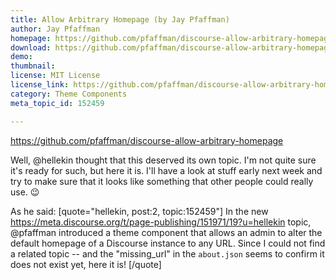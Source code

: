 ```yaml
---
title: Allow Arbitrary Homepage (by Jay Pfaffman)
author: Jay Pfaffman
homepage: https://github.com/pfaffman/discourse-allow-arbitrary-homepage
download: https://github.com/pfaffman/discourse-allow-arbitrary-homepage
demo: 
thumbnail: 
license: MIT License
license_link: https://github.com/pfaffman/discourse-allow-arbitrary-homepage/blob/master/LICENSE
category: Theme Components
meta_topic_id: 152459

---
```

https://github.com/pfaffman/discourse-allow-arbitrary-homepage

Well, @hellekin thought that this deserved its own topic. I'm not quite sure it's ready for such, but here it is. I'll have a look at stuff early next week and try to make sure that it looks like something that other people could really use. :wink:  

As he said:
[quote="hellekin, post:2, topic:152459"]
In the new https://meta.discourse.org/t/page-publishing/151971/19?u=hellekin topic, @pfaffman introduced a theme component that allows an admin to alter the default homepage of a Discourse instance to any URL. Since I could not find a related topic -- and the  "missing_url" in the `about.json` seems to confirm it does not exist yet, here it is!
[/quote]
